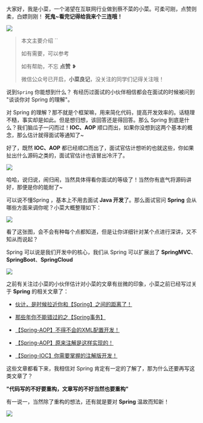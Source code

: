 大家好，我是小菜，一个渴望在互联网行业做到蔡不菜的小菜。可柔可刚，点赞则柔，白嫖则刚！
**死鬼~看完记得给我来个三连哦！**


![](https://gitee.com/cbuc/picture/raw/master/typora/20210221200133.jpeg)


>本文主要介绍 ``
>
>如有需要，可以参考
>
>如有帮助，不忘 **点赞** ❥
>
>
>微信公众号已开启，**小菜良记**，没关注的同学们记得关注哦！

说到`Spring` 你能想到什么？ 有经历过面试的小伙伴相信都会在面试的时候被问到 "谈谈你对 Spring 的理解"。

对 Spring 的理解？那不就是个框架嘛，用来简化代码，提高开发效率的。话糙理不糙，事实却是如此。但是想归想，该回答还是得回答。那么 Spring 到底是什么？我们脑瓜子一闪而过！**IOC、AOP** 顺口而出，如果你没想到这两个基本的概念，那么估计就得面试等通知了~

好了，既然 **IOC、AOP** 都已经顺口而出了，面试官估计想听的也就这些，你如果扯出什么源码之类的，面试官估计也该冒出冷汗了。

![](https://gitee.com/cbuc/picture/raw/master/typora/20210221201422.png)

哈哈，说归说，闹归闹，当然具体得看你面试的等级了！当然你有底气将源码讲好，那便是你的能耐了~

可以说不懂Spring ，基本上不用去面试 **Java 开发**了。那么面试官问 **Spring** 会从哪些方面来调你呢？小菜大概整理如下：

![](https://gitee.com/cbuc/picture/raw/master/typora/20210221204531.png)

看了这张图，会不会有种每个点都知道，但是让你详细针对某个点进行深讲，又不知从而说起？

Spring 可以说是我们开发中的核心，我们从 Spring 可以扩展出了 **SpringMVC**、**SpringBoot**、**SpringCloud**

![](https://gitee.com/cbuc/picture/raw/master/typora/20210221205230.png)

之前有关注过小菜的小伙伴估计对小菜的文章有丝微的印象，小菜之前已经写过关于 **Spring** 的相关文章了：

- [伙计，是时候拉近你和【Spring】之间的距离了！](https://mp.weixin.qq.com/s/iXl2XRifIuTN41pwk2K8DA)

- [那些年你不能错过的之【Spring事务】](https://mp.weixin.qq.com/s/fqDU_66dd5_HT6iYNbXsVQ)

- [【Spring-AOP】不得不会的XML配置开发！](https://mp.weixin.qq.com/s/9lpz0Srx8q12O71fTXPycA)

- [【Spring-AOP】原来注解是这样实现的！](https://mp.weixin.qq.com/s/PW6A4XN5Ltsv4PoduFlQvQ)

- [【Spring-IOC】你需要掌握的注解版开发！](https://mp.weixin.qq.com/s/KdrBMXq8FudODDXD-uZqjg)

这些文章都看下来，我相信对 Spring 肯定有一定的了解了，那为什么还要再写这类文章了？

**"代码写的不好要重构，文章写的不好当然也要重构"**

有一说一，当然除了重构的想法，还有就是要对 **Spring** 温故而知新！









![](https://gitee.com/cbuc/picture/raw/master/typora/20210222211320.png)